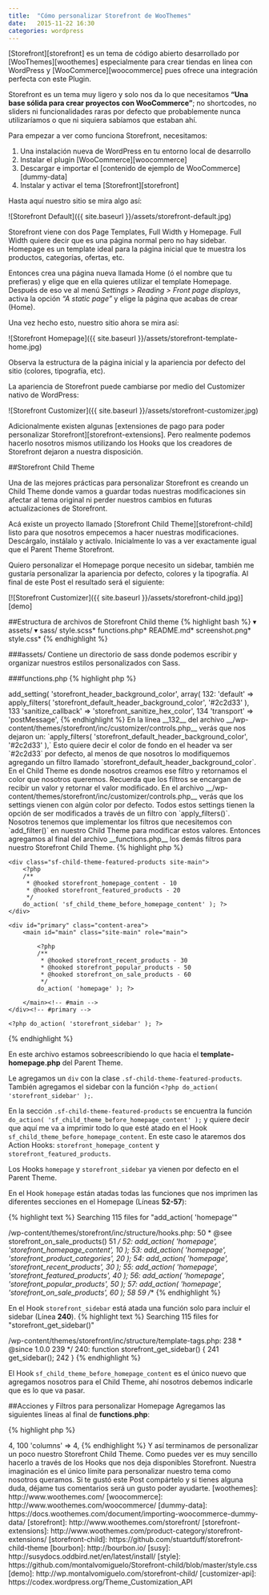 ```yaml
---
title:  "Cómo personalizar Storefront de WooThemes"
date:   2015-11-22 16:30
categories: wordpress
---
```

[Storefront][storefront] es un tema de código abierto desarrollado por [WooThemes][woothemes] especialmente
para crear tiendas en línea con WordPress y [WooCommerce][woocommerce] pues ofrece una
integración perfecta con este Plugin.

Storefront es un tema muy ligero y solo nos da lo que necesitamos
__“Una base sólida para crear proyectos con WooCommerce”__; no shortcodes, no sliders
ni funcionalidades raras por defecto que probablemente nunca utilizaríamos
o que ni siquiera sabíamos que estaban ahí.

Para empezar a ver como funciona Storefront, necesitamos:

1. Una instalación nueva de WordPress en tu entorno local de desarrollo
2. Instalar el plugin [WooCommerce][woocommerce]
3. Descargar e importar el [contenido de ejemplo de WooCommerce][dummy-data]
4. Instalar y activar el tema [Storefront][storefront]

Hasta aquí nuestro sitio se mira algo así:

![Storefront Default]({{ site.baseurl }}/assets/storefront-default.jpg)

Storefront viene con dos Page Templates, Full Width y Homepage. Full Width quiere decir
que es una página normal pero no hay sidebar. Homepage es un template ideal para la
página inicial que te muestra los productos, categorías, ofertas, etc.

Entonces crea una página nueva llamada Home (ó el nombre que tu prefieras) y elige que
en ella quieres utilizar el template Homepage. Después de eso ve al menú
_Settings > Reading > Front page displays_, activa la opción _“A static page”_
y elige la página que acabas de crear (Home).

Una vez hecho esto, nuestro sitio ahora se mira así:

![Storefront Homepage]({{ site.baseurl }}/assets/storefront-template-home.jpg)

Observa la estructura de la página inicial y la apariencia por defecto del sitio (colores, tipografía, etc).

La apariencia de Storefront puede cambiarse por medio del Customizer nativo de WordPress:

![Storefront Customizer]({{ site.baseurl }}/assets/storefront-customizer.jpg)

Adicionalmente existen algunas [extensiones de pago para poder personalizar Storefront][storefront-extensions].
Pero realmente podemos hacerlo nosotros mismos utilizando los Hooks que los creadores
de Storefront dejaron a nuestra disposición.

##Storefront Child Theme

Una de las mejores prácticas para personalizar Storefront es creando un Child Theme
donde vamos a guardar todas nuestras modificaciones sin afectar al tema original ni
perder nuestros cambios en futuras actualizaciones de Storefront.

Acá existe un proyecto llamado [Storefront Child Theme][storefront-child] listo para que nosotros empecemos
a hacer nuestras modificaciones. Descárgalo, instálalo y actívalo. Inicialmente lo
vas a ver exactamente igual que el Parent Theme Storefront.

Quiero personalizar el Homepage porque necesito un sidebar, también me gustaría personalizar
la apariencia por defecto, colores y la tipografía. Al final de este Post el resultado será el siguiente:

[![Storefront Customizer]({{ site.baseurl }}/assets/storefront-child.jpg)][demo]

##Estructura de archivos de Storefront Child theme
{% highlight bash %}
▾ assets/
  ▾ sass/
      style.scss*
  functions.php*
  README.md*
  screenshot.png*
  style.css*
{% endhighlight %}

###assets/
Contiene un directorio de sass donde podemos escribir y organizar nuestros estilos personalizados con Sass.

###functions.php
{% highlight php %}
<?php

/**
 * Loads the StoreFront parent theme stylesheet.
 */

function sf_child_theme_enqueue_styles() {

    wp_enqueue_style( 'storefront-child-style', get_stylesheet_directory_uri() . '/style.css', array( 'storefront-style' ) );

}
add_action( 'wp_enqueue_scripts', 'sf_child_theme_enqueue_styles' );

/**
 * Note: DO NOT! alter or remove the code above this text and only add your custom PHP functions below this text.
 */
{% endhighlight %}

Solo tiene una función `sf_child_theme_enqueue_styles()` que se dispara en el
Action Hoook `wp_enqueue_scripts`. Aquí se cargan los estilos del Parent Theme y
después los del Child Theme con la función `wp_enqueue_style()`.

###style.css
{% highlight css %}
/*
Theme Name:     Storefront Child Theme
Theme URI:      https://github.com/stuartduff/storefront-child-theme
Author:         Stuart Duff
Author URI:     http://stuartduff.com
Template:     	storefront
Description:  	This is a blank child theme for WooThemes StoreFront theme
Version:      	1.0.0
License:      	GNU General Public License v2 or later
License URI:  	http://www.gnu.org/licenses/gpl-2.0.html
Text Domain:  	storefront
Tags:         	black, white, light, two-columns, left-sidebar, right-sidebar, responsive-layout, custom-background, custom-colors, custom-header, custom-menu, featured-images, full-width-template, threaded-comments, accessibility-ready
This theme, like WordPress, is licensed under the GPL.
Use it to make something cool, have fun, and share what you've learned with others.
Storefront is based on Underscores http://underscores.me/, (C) 2012-2014 Automattic, Inc.
Resetting and rebuilding styles have been helped along thanks to the fine work of
Eric Meyer http://meyerweb.com/eric/tools/css/reset/index.html
along with Nicolas Gallagher and Jonathan Neal http://necolas.github.com/normalize.css/
FontAwesome License: SIL Open Font License - http://scripts.sil.org/OFL
Images License: GNU General Public License v2 or later
*/
/*
 * Add your own custom css below this text.
 */
{% endhighlight %}
Esta es la hoja de estilos del Child Theme y está vacía, únicamente tiene los metadatos
del tema y referencia al Template Storefront (Parent Theme).

##Estilos personalizados y Google Fonts
En el archivo __functions.php__ agregamos al final las siguientes líneas de código:

{% highlight php %}
<?php
/**
 * Styles / scripts
 */

function sf_child_theme_google_fonts() {
	wp_enqueue_style( 'asap', '//fonts.googleapis.com/css?family=Asap:400,400italic,700,700italic', array( 'storefront-style' ) );
}
add_action( 'wp_enqueue_scripts', 'sf_child_theme_google_fonts' );
{% endhighlight %}

La functión `sf_child_theme_google_fonts()` se dispara en el Action Hook
`wp_enqueue_scripts` para cargar la hoja de estilos de Google Fonts.

Después agregamos al final del archivo __assets/sass/style.scss__ los siguientes estilos:
{% highlight scss %}
$base-font: 'Asap', sans-serif;
$header-font: $base-font;

@import 'bourbon/bourbon';
@import "../bower_components/susy/sass/susy";

body,
button,
input,
textarea {
	font-family: $base-font;
}

select {
	font-family: $base-font;
}

h1,
h2,
h3,
h4,
h5,
h6 {
	font-family: $header-font;
}

.page-template-template-homepage-php {
	.content-area {
		@include susy-media(768px) {
			@include span(9 of 12);
		}
	}

	&.left-sidebar {
		.content-area {
			@include susy-media(768px) {
				@include span(last 9 of 12);
			}
		}

		.widget-area {
			@include span(3 of 12);
		}

	}
}

.page-template-template-homepage .site-main {
	padding-top: 0;
}

.sf-child-theme-featured-products {

	.storefront-product-section:last-child {
		border-bottom: 3px solid rgba(0,0,0,.025);
	}

}

.site-content .col-full {
	padding: 4em 0;
}
{% endhighlight %}

Ahora solo falta compilar estos estilos de sass a la hoja de estilos __style.css__ del Child Theme

{% highlight bash %}
$ sass assets/sass/style.scss:style.css
{% endhighlight %}

Nota: Tenemos como dependencias en __style.scss__ a [Bourbon][bourbon] (librería de mixins) y [Susy Grid][susy].
Revisa la documentación de estas pues hay varias maneras de instalarlas. Si no quieres utilizar
Sass, solo copia los [estilos finales del proyecto][style] en tu hoja de estilos __style.css__.

##Filtros para el Customizer
Storefront utiliza el [API de WordPress Customizer][customizer-api] para la personalización del tema.
Empecemos por cambiar el color de fondo para el header que viene por defecto en nuestro Storefront Child Theme.

Agrega lo siguiente al final de tu archivo __functions.php__:

{% highlight php %}
<?php

/**
 * Customizer default color tweaks
 */

function sf_child_theme_color_cerise_red( $color ) {
	$color = '#E23D54';
	return $color;
}
add_filter( 'storefront_default_header_background_color', 'sf_child_theme_color_cerise_red' );
{% endhighlight %}

Básicamente estamos agregando un filtro con el Hook
`storefront_default_header_background_color`. En el atamos la función
`sf_child_theme_color_cerise_red()` que únicamente se encarga de retornar el
color rojito bonito que quiero.

Este filtro está siendo aplicado en el Parent Theme de la siguiente manera:

{% highlight text %}
Searching 114 files for "apply_filters( 'storefront_default_header_background_color'"

/wp-content/themes/storefront/inc/customizer/controls.php:
  130  		 */
  131  		$wp_customize->add_setting( 'storefront_header_background_color', array(
  132: 			'default'           => apply_filters( 'storefront_default_header_background_color', '#2c2d33' ),
  133  			'sanitize_callback' => 'storefront_sanitize_hex_color',
  134  			'transport'			=> 'postMessage',
{% endhighlight %}

En la línea __132__ del archivo __/wp-content/themes/storefront/inc/customizer/controls.php__
verás que nos dejaron un: `apply_filters( 'storefront_default_header_background_color', '#2c2d33' ),`

Esto quiere decir el color de fondo en el header va ser `#2c2d33` por defecto, al
menos de que nosotros lo modifiquemos agregando un filtro llamado
`storefront_default_header_background_color`.

En el Child Theme es donde nosotros creamos ese filtro y retornamos el color que
nosotros queremos. Recuerda que los filtros se encargan de recibir un valor y retornar
el valor modificado.

En el archivo __/wp-content/themes/storefront/inc/customizer/controls.php__ verás que
los settings vienen con algún color por defecto. Todos estos settings tienen la
opción de ser modificados a través de un filtro con `apply_filters()`.

Nosotros tenemos que implementar los filtros que necesitemos con
`add_filter()` en nuestro Child Theme para modificar estos valores.

Entonces agregamos al final del archivo __functions.php__ los demás filtros para
nuestro Storefront Child Theme.

{% highlight php %}
<?php

function sf_child_theme_color_white( $color ) {
	$color = '#ffffff';
	return $color;
}
add_filter( 'storefront_default_header_text_color', 'sf_child_theme_color_white' );

function sf_child_theme_color_mine_shaft( $color ) {
	$color = '#3F3F3F';
	return $color;
}
add_filter( 'storefront_default_button_background_color', 'sf_child_theme_color_mine_shaft' );

function sf_child_theme_color_peter_river( $color ) {
	$color = '#3498db';
	return $color;
}
add_filter( 'storefront_default_button_alt_background_color', 'sf_child_theme_color_peter_river' );
add_filter( 'storefront_default_accent_color', 'sf_child_theme_color_peter_river' );
add_filter( 'storefront_default_footer_link_color', 'sf_child_theme_color_peter_river' );
{% endhighlight %}

##Personalizando el Layout de Homepage
Creamos un archivo llamado __template-homepage.php__ en nuestro
Child Theme con el siguiente contenido:

{% highlight php %}
<?php
/**
 * Customize the stock Storefront homepage template to include the sidebar and the sf_child_theme_before_homepage_content hook.
 *
 * Template name: Homepage
 *
 * @package storefront
 */

get_header(); ?>

	<div class="sf-child-theme-featured-products site-main">
		<?php
		/**
		 * @hooked storefront_homepage_content - 10
		 * @hooked storefront_featured_products - 20
		 */
		do_action( 'sf_child_theme_before_homepage_content' ); ?>
	</div>

	<div id="primary" class="content-area">
		<main id="main" class="site-main" role="main">

			<?php
			/**
			 * @hooked storefront_recent_products - 30
			 * @hooked storefront_popular_products - 50
			 * @hooked storefront_on_sale_products - 60
			 */
			do_action( 'homepage' ); ?>

		</main><!-- #main -->
	</div><!-- #primary -->

	<?php do_action( 'storefront_sidebar' ); ?>

<?php get_footer(); ?>
{% endhighlight %}

En este archivo estamos sobreescribiendo lo que hacia el __template-homepage.php__ del Parent Theme.

Le agregamos un `div` con la clase `.sf-child-theme-featured-products`. También agregamos el
sidebar con la función `<?php do_action( 'storefront_sidebar' );`.

En la sección `.sf-child-theme-featured-products` se encuentra la función
`do_action( 'sf_child_theme_before_homepage_content' );` y quiere decir que aquí me va a imprimir
todo lo que esté atado en el Hook `sf_child_theme_before_homepage_content`.
En este caso le ataremos dos Action Hooks: `storefront_homepage_content` y `storefront_featured_products`.

Los Hooks `homepage` y `storefront_sidebar` ya vienen por defecto en el Parent Theme.

En el Hook `homepage` están atadas todas las funciones que nos imprimen las diferentes
secciones en el Homepage (Líneas __52-57__):

{% highlight text %}
Searching 115 files for "add_action( 'homepage'"

/wp-content/themes/storefront/inc/structure/hooks.php:
   50   * @see  storefront_on_sale_products()
   51   */
   52: add_action( 'homepage', 'storefront_homepage_content',		10 );
   53: add_action( 'homepage', 'storefront_product_categories',	20 );
   54: add_action( 'homepage', 'storefront_recent_products',		30 );
   55: add_action( 'homepage', 'storefront_featured_products',		40 );
   56: add_action( 'homepage', 'storefront_popular_products',		50 );
   57: add_action( 'homepage', 'storefront_on_sale_products',		60 );
   58
   59  /**
{% endhighlight %}

En el Hook `storefront_sidebar` está atada una función solo para incluir el sidebar (Línea __240__).
{% highlight text %}
Searching 115 files for "storefront_get_sidebar()"

/wp-content/themes/storefront/inc/structure/template-tags.php:
  238  	 * @since 1.0.0
  239  	 */
  240: 	function storefront_get_sidebar() {
  241  		get_sidebar();
  242  	}
{% endhighlight %}

El Hook `sf_child_theme_before_homepage_content` es el único nuevo que agregamos nosotros
para el Child Theme, ahí nosotros debemos indicarle que es lo que va pasar.

##Acciones y Filtros para personalizar Homepage
Agregamos las siguientes líneas al final de __functions.php__:

{% highlight php %}
<?php

/**
 * Adjust the storefront homepage template layout
 */

function sf_child_theme_homepage_layout() {
	remove_action( 'homepage', 'storefront_homepage_content', 10 );
	remove_action( 'homepage', 'storefront_featured_products', 40 );
	remove_action( 'homepage', 'storefront_product_categories', 20 );

	add_action( 'sf_child_theme_before_homepage_content', 'storefront_homepage_content', 10 );
	add_action( 'sf_child_theme_before_homepage_content', 'storefront_featured_products', 20 );
}
add_action( 'init', 'sf_child_theme_homepage_layout' );
{% endhighlight %}

En primer lugar atamos la función `sf_child_theme_homepage_layout` en el Hook `init`.
En esa función es donde empezamos a personalizar lo que queremos mostrar en el Homepage.

Le hemos indicado que no queremos que imprima las siguientes secciones en el Hook
`homepage` con la funcion `remove_action()`

* storefront_homepage_content
* storefront_featured_products
* storefront_product_categories

Después le indicamos que es lo que queremos imprimir en el Hook
`sf_child_theme_before_homepage_content` con la `función add_action()`

* storefront_homepage_content
* storefront_featured_products

Por último quiero que en mi Homepage se muestran filas con solamente 3 productos.
Entonces agregamos los siguientes Filtros al final de __functions.php__:

{% highlight php %}
<?php

/**
 * Homepage
 */

function sf_chilld_theme_product_columns( $args ) {
	$args['limit'] = 3;
	$args['columns'] = 3;
	return $args;
}
add_filter( 'storefront_featured_products_args', 'sf_chilld_theme_product_columns' );
add_filter( 'storefront_recent_products_args', 'sf_chilld_theme_product_columns' );
add_filter( 'storefront_popular_products_args', 'sf_chilld_theme_product_columns' );
add_filter( 'storefront_on_sale_products_args', 'sf_chilld_theme_product_columns' );
{% endhighlight %}

Estos filtros sirven para modificar los argumentos (arreglo) que están siendo pasados a
las funciones que se encargan de imprimir los productos. (Estas funciones ya están
escritas en el Parent Theme)

Por ejemplo el `filtro storefront_featured_products_args` en la
línea __98__ del archivo __/wp-content/themes/storefront/inc/structure/template-tags.php__

{% highlight text %}
Searching 115 files for "apply_filters( 'storefront_featured_products_args"

/wp-content/themes/storefront/inc/structure/template-tags.php:
   96  		if ( is_woocommerce_activated() ) {
   97
   98: 			$args = apply_filters( 'storefront_featured_products_args', array(
   99  				'limit' 			=> 4,
  100  				'columns' 			=> 4,

{% endhighlight %}

Y así terminamos de personalizar un poco nuestro Storefront Child Theme.
Como puedes ver es muy sencillo hacerlo a través de los Hooks que nos deja disponibles Storefront.

Nuestra imaginación es el único límite para personalizar nuestro tema
como nosotros queramos. Si te gustó este Post compártelo y si tienes
alguna duda, déjame tus comentarios será un gusto poder ayudarte.

[woothemes]: http://www.woothemes.com/
[woocommerce]: http://www.woothemes.com/woocommerce/
[dummy-data]: https://docs.woothemes.com/document/importing-woocommerce-dummy-data/
[storefront]: http://www.woothemes.com/storefront/
[storefront-extensions]: http://www.woothemes.com/product-category/storefront-extensions/
[storefront-child]: https://github.com/stuartduff/storefront-child-theme
[bourbon]: http://bourbon.io/
[susy]: http://susydocs.oddbird.net/en/latest/install/
[style]: https://github.com/montalvomiguelo/Storefront-child/blob/master/style.css
[demo]: http://wp.montalvomiguelo.com/storefront-child/
[customizer-api]: https://codex.wordpress.org/Theme_Customization_API
